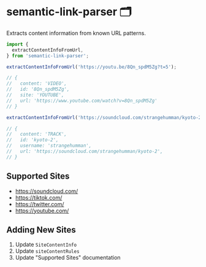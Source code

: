 # semantic-link-parser 🗂️

Extracts content information from known URL patterns.

```ts
import {
  extractContentInfoFromUrl,
} from 'semantic-link-parser';

extractContentInfoFromUrl('https://youtu.be/8Qn_spdM5Zg?t=5');

// {
//   content: 'VIDEO',
//   id: '8Qn_spdM5Zg',
//   site: 'YOUTUBE',
//   url: 'https://www.youtube.com/watch?v=8Qn_spdM5Zg'
// }

extractContentInfoFromUrl('https://soundcloud.com/strangehumman/kyoto-2?utm_source=clipboard&utm_medium=text&utm_campaign=social_sharing');

// {
//   content: 'TRACK',
//   id: 'kyoto-2',
//   username: 'strangehumman',
//   url: 'https://soundcloud.com/strangehumman/kyoto-2',
// }
```

## Supported Sites

* https://soundcloud.com/
* https://tiktok.com/
* https://twitter.com/
* https://youtube.com/

## Adding New Sites

1. Update `SiteContentInfo`
1. Update `siteContentRules`
1. Update "Supported Sites" documentation